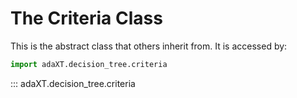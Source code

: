 # The Criteria Class
This is the abstract class that others inherit from. It is accessed by:
```python
import adaXT.decision_tree.criteria
```

::: adaXT.decision_tree.criteria